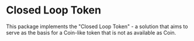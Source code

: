 # Closed Loop Token

This package implements the "Closed Loop Token" - a solution that aims to serve
as the basis for a Coin-like token that is not as available as Coin.
